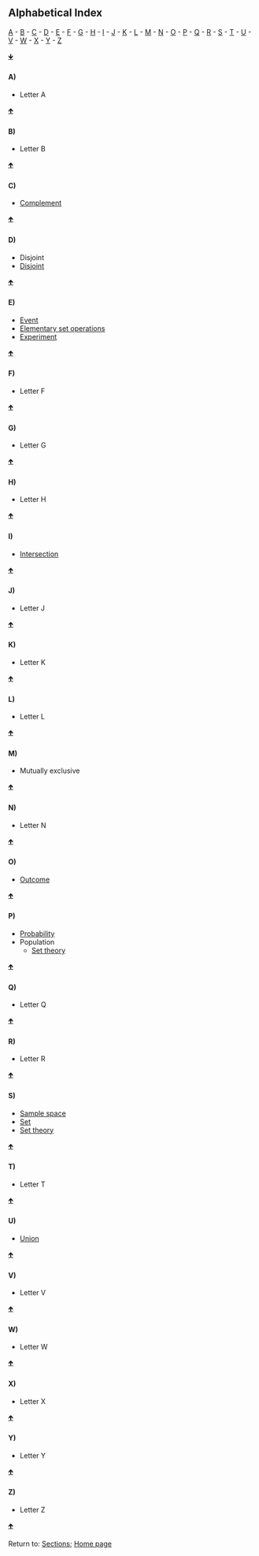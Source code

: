 ## Alphabetical Index

<a name="TOC"></a>
<a href="#LA">A</a>  -  <a href="#LB">B</a>  -  <a href="#LC">C</a>  -  <a href="#LD">D</a> -  <a href="#LE">E</a>  -  <a href="#LF">F</a>  -  <a href="#LG">G</a>  -  <a href="#LH">H</a>  -  <a href="#LI">I</a>  -  <a href="#LJ">J</a>  -  <a href="#LK">K</a>  -  <a href="#LL">L</a>  -  <a href="#LM">M</a>  -  <a href="#LN">N</a>  -  <a href="#LO">O</a>  -  <a href="#LP">P</a>  -  <a href="#LQ">Q</a>  -  <a href="#LR">R</a>  -  <a href="#LS">S</a>  -  <a href="#LT">T</a>  -  <a href="#LU">U</a>  -  <a href="#LV">V</a>  -  <a href="#LW">W</a>  -  <a href="#LX">X</a>  -  <a href="#LY">Y</a>   -  <a href="#LZ">Z</a>

<a href="#END">&#129147;</a>

<a name="LA"></a>
#### A)

* Letter A

<a href="#TOC">&#129145;</a>


<a name="LB"></a>
#### B)

* Letter B

<a href="#TOC">&#129145;</a>


<a name="LC"></a>
#### C)

* <a href="https://rettopnivek.github.io/Tutorials_for_statistics/docs/C01_P001_Set_theory.html#S03">Complement</a>

<a href="#TOC">&#129145;</a>


<a name="LD"></a>
#### D)

* Disjoint
* <a href="https://rettopnivek.github.io/Tutorials_for_statistics/docs/C01_P001_Set_theory.html#S03">Disjoint</a>

<a href="#TOC">&#129145;</a>


<a name="LE"></a>
#### E)

* <a href="https://rettopnivek.github.io/Tutorials_for_statistics/docs/C01_P001_Set_theory.html#S01">Event</a>
* <a href="https://rettopnivek.github.io/Tutorials_for_statistics/docs/C01_P001_Set_theory.html#S03">Elementary set operations</a>
* <a href="https://rettopnivek.github.io/Tutorials_for_statistics/docs/C01_P001_Set_theory.html#S01">Experiment</a>

<a href="#TOC">&#129145;</a>


<a name="LF"></a>
#### F)

* Letter F

<a href="#TOC">&#129145;</a>


<a name="LG"></a>
#### G)

* Letter G

<a href="#TOC">&#129145;</a>


<a name="LH"></a>
#### H)

* Letter H

<a href="#TOC">&#129145;</a>


<a name="LI"></a>
#### I)

* <a href="https://rettopnivek.github.io/Tutorials_for_statistics/docs/C01_P001_Set_theory.html#S03">Intersection</a>

<a href="#TOC">&#129145;</a>


<a name="LJ"></a>
#### J)

* Letter J

<a href="#TOC">&#129145;</a>


<a name="LK"></a>
#### K)

* Letter K

<a href="#TOC">&#129145;</a>


<a name="LL"></a>
#### L)

* Letter L

<a href="#TOC">&#129145;</a>


<a name="LM"></a>
#### M)

* Mutually exclusive

<a href="#TOC">&#129145;</a>


<a name="LN"></a>
#### N)

* Letter N

<a href="#TOC">&#129145;</a>


<a name="LO"></a>
#### O)

* <a href="https://rettopnivek.github.io/Tutorials_for_statistics/docs/C01_P001_Set_theory.html#S01">Outcome</a>

<a href="#TOC">&#129145;</a>


<a name="LP"></a>
#### P)

* <a href="https://rettopnivek.github.io/Tutorials_for_statistics/docs/C01_P000_Probability.html">Probability</a>
* Population
  * <a href="https://rettopnivek.github.io/Tutorials_for_statistics/docs/C01_P001_Set_theory.html#S01">Set theory</a>

<a href="#TOC">&#129145;</a>


<a name="LQ"></a>
#### Q)

* Letter Q

<a href="#TOC">&#129145;</a>


<a name="LR"></a>
#### R)

* Letter R

<a href="#TOC">&#129145;</a>


<a name="LS"></a>
#### S)

* <a href="https://rettopnivek.github.io/Tutorials_for_statistics/docs/C01_P001_Set_theory.html#S01">Sample space</a>
* <a href="https://rettopnivek.github.io/Tutorials_for_statistics/docs/C01_P001_Set_theory.html#S02">Set</a>
* <a href="https://rettopnivek.github.io/Tutorials_for_statistics/docs/C01_P001_Set_theory.html">Set theory</a>

<a href="#TOC">&#129145;</a>


<a name="LT"></a>
#### T)

* Letter T

<a href="#TOC">&#129145;</a>


<a name="LU"></a>
#### U)

* <a href="https://rettopnivek.github.io/Tutorials_for_statistics/docs/C01_P001_Set_theory.html#S03">Union</a>

<a href="#TOC">&#129145;</a>


<a name="LV"></a>
#### V)

* Letter V

<a href="#TOC">&#129145;</a>


<a name="LW"></a>
#### W)

* Letter W

<a href="#TOC">&#129145;</a>


<a name="LX"></a>
#### X)

* Letter X

<a href="#TOC">&#129145;</a>


<a name="LY"></a>
#### Y)

* Letter Y

<a href="#TOC">&#129145;</a>


<a name="LZ"></a>
#### Z)

* Letter Z

<a href="#TOC">&#129145;</a>


<a name="END"></a>
Return to:
[Sections](C00_P002_Chapters.md);
[Home page](https://rettopnivek.github.io/Tutorials_for_statistics/)
